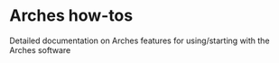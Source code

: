 # Arches how-tos

Detailed documentation on Arches features for using/starting with the Arches software
